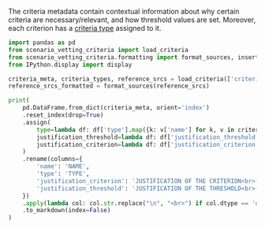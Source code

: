 The criteria metadata contain contextual information about why certain criteria are necessary/relevant, and how threshold values are set. Moreover, each criterion has a [criteria type](../criteria_type) assigned to it.


```python exec="true" session="index" showcode="false"
import pandas as pd
from scenario_vetting_criteria import load_criteria
from scenario_vetting_criteria.formatting import format_sources, insert_citations
from IPython.display import display

criteria_meta, criteria_types, reference_srcs = load_criteria(['criteria-metadata', 'criteria-types', 'reference-sources']).values()
reference_srcs_formatted = format_sources(reference_srcs)

print(
    pd.DataFrame.from_dict(criteria_meta, orient='index')
    .reset_index(drop=True)
    .assign(
        type=lambda df: df['type'].map({k: v['name'] for k, v in criteria_types.items()}),
        justification_threshold=lambda df: df['justification_threshold'].apply(insert_citations, args=(reference_srcs_formatted, '../reference_srcs/')),
        justification_criterion=lambda df: df['justification_criterion'].apply(insert_citations, args=(reference_srcs_formatted, '../reference_srcs/')),
    )
    .rename(columns={
        'name': 'NAME',
        'type': 'TYPE',
        'justification_criterion': 'JUSTIFICATION OF THE CRITERION<br>(Why this criterion?)',
        'justification_threshold': 'JUSTIFICATION OF THE THRESHOLD<br>(Why this threshold?)'
    })
    .apply(lambda col: col.str.replace("\n", "<br>") if col.dtype == 'object' else col)
    .to_markdown(index=False)
)
```
